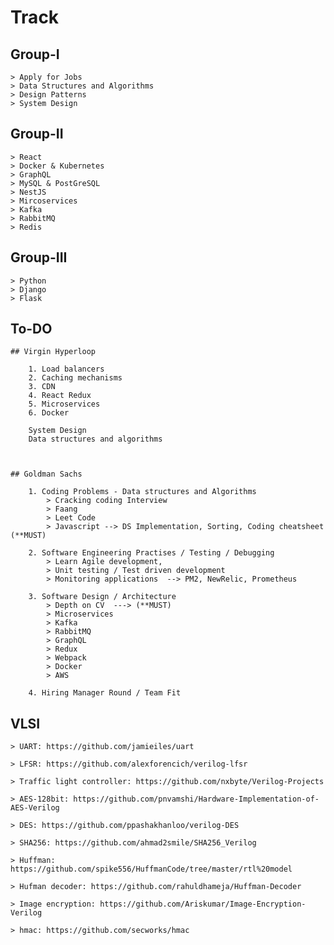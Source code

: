 # Track

## Group-I
    > Apply for Jobs
    > Data Structures and Algorithms
    > Design Patterns
    > System Design
## Group-II
    > React
    > Docker & Kubernetes
    > GraphQL
    > MySQL & PostGreSQL
    > NestJS
    > Mircoservices
    > Kafka
    > RabbitMQ
    > Redis
## Group-III
    > Python
    > Django
    > Flask



## To-DO

    ## Virgin Hyperloop

        1. Load balancers
        2. Caching mechanisms
        3. CDN
        4. React Redux 
        5. Microservices
        6. Docker

        System Design
        Data structures and algorithms



    ## Goldman Sachs
    
        1. Coding Problems - Data structures and Algorithms
            > Cracking coding Interview
            > Faang
            > Leet Code
            > Javascript --> DS Implementation, Sorting, Coding cheatsheet (**MUST)

        2. Software Engineering Practises / Testing / Debugging  
            > Learn Agile development, 
            > Unit testing / Test driven development 
            > Monitoring applications  --> PM2, NewRelic, Prometheus
  
        3. Software Design / Architecture 
            > Depth on CV  ---> (**MUST)
            > Microservices
            > Kafka
            > RabbitMQ
            > GraphQL
            > Redux
            > Webpack
            > Docker
            > AWS

        4. Hiring Manager Round / Team Fit





## VLSI
    > UART: https://github.com/jamieiles/uart

    > LFSR: https://github.com/alexforencich/verilog-lfsr

    > Traffic light controller: https://github.com/nxbyte/Verilog-Projects

    > AES-128bit: https://github.com/pnvamshi/Hardware-Implementation-of-AES-Verilog

    > DES: https://github.com/ppashakhanloo/verilog-DES

    > SHA256: https://github.com/ahmad2smile/SHA256_Verilog

    > Huffman: https://github.com/spike556/HuffmanCode/tree/master/rtl%20model

    > Hufman decoder: https://github.com/rahuldhameja/Huffman-Decoder   

    > Image encryption: https://github.com/Ariskumar/Image-Encryption-Verilog

    > hmac: https://github.com/secworks/hmac